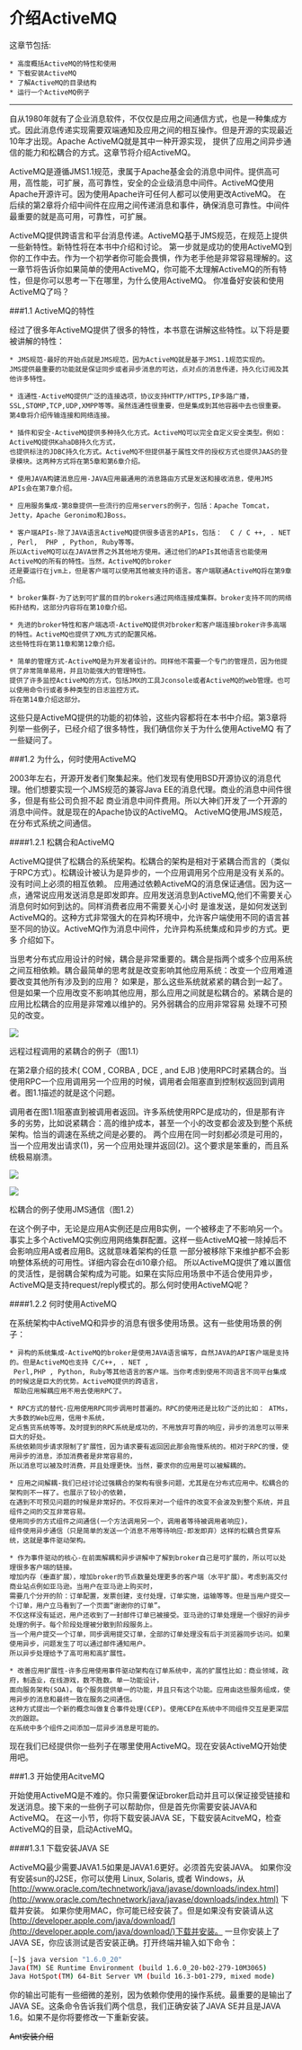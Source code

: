 介绍ActiveMQ
===========================
这章节包括:

    * 高度概括ActiveMQ的特性和使用
    * 下载安装ActiveMQ
    * 了解ActiveMQ的目录结构
    * 运行一个ActiveMQ例子

****

自从1980年就有了企业消息软件，不仅仅是应用之间通信方式，也是一种集成方式。因此消息传递实现需要双端通知及应用之间的相互操作。但是开源的实现最近10年才出现。Apache ActiveMQ就是其中一种开源实现，
提供了应用之间异步通信的能力和松耦合的方式。这章节将介绍ActiveMQ。

ActiveMQ是遵循JMS1.1规范，隶属于Apache基金会的消息中间件。提供高可用，高性能，可扩展，高可靠性，安全的企业级消息中间件。ActiveMQ使用Apache开源许可。因为使用Apache许可任何人都可以使用更改ActiveMQ。
在后续的第2章将介绍中间件在应用之间传递消息和事件，确保消息可靠性。中间件最重要的就是高可用，可靠性，可扩展。

ActiveMQ提供跨语言和平台消息传递。ActiveMQ基于JMS规范，在规范上提供一些新特性。新特性将在本书中介绍和讨论。
第一步就是成功的使用ActiveMQ到你的工作中去。作为一个初学者你可能会畏惧，作为老手他是非常容易理解的。这一章节将告诉你如果简单的使用ActiveMQ，你可能不太理解ActiveMQ的所有特性，但是你可以思考一下在哪里，为什么使用ActiveMQ。
你准备好安装和使用ActiveMQ了吗？

###1.1 ActiveMQ的特性

经过了很多年ActiveMQ提供了很多的特性，本书意在讲解这些特性。以下将是要被讲解的特性：

    * JMS规范-最好的开始点就是JMS规范，因为ActiveMQ就是基于JMS1.1规范实现的。
    JMS提供最重要的功能就是保证同步或者异步消息的可达，点对点的消息传递，持久化订阅及其他许多特性。

    * 连通性-ActiveMQ提供广泛的连接选项，协议支持HTTP/HTTPS,IP多路广播，
    SSL,STOMP,TCP,UDP,XMPP等等。虽然连通性很重要，但是集成到其他容器中去也很重要。
    第4章将介绍传输连接和网络连接。

    * 插件和安全-ActiveMQ提供多种持久化方式。ActiveMQ可以完全自定义安全类型。例如：ActiveMQ提供KahaDB持久化方式，
    也提供标注的JDBC持久化方式。ActiveMQ不但提供基于属性文件的授权方式也提供JAAS的登录模块。这两种方式将在第5章和第6章介绍。

    * 使用JAVA构建消息应用-JAVA应用最通用的消息路由方式是发送和接收消息，使用JMS APIs会在第7章介绍。

    * 应用服务集成-第8章提供一些流行的应用servers的例子，包括：Apache Tomcat，Jetty，Apache Geronimo和JBoss。

    * 客户端APIs-除了JAVA语言ActiveMQ提供很多语言的APIs，包括：  C / C ++, . NET , Perl,  PHP , Python, Ruby等等。
    所以ActiveMQ可以在JAVA世界之外其他地方使用。通过他们的APIs其他语言也能使用ActiveMQ的所有的特性。当然，ActiveMQ的broker
    还是要运行在jvm上，但是客户端可以使用其他被支持的语言。客户端联通ActiveMQ将在第9章介绍。

    * broker集群-为了达到可扩展的目的brokers通过网络连接成集群。broker支持不同的网络拓扑结构，这部分内容将在第10章介绍。

    * 先进的broker特性和客户端选项-ActiveMQ提供对broker和客户端连接broker许多高端的特性。ActiveMQ也提供了XML方式的配置风格。
    这些特性将在第11章和第12章介绍。

    * 简单的管理方式-ActiveMQ是为开发者设计的。同样他不需要一个专门的管理员，因为他提供了非常简单易用，并且功能强大的管理特性。
    提供了许多监控ActiveMQ的方式，包括JMX的工具Jconsole或者ActiveMQ的web管理。也可以使用命令行或者多种类型的日志监控方式。
    将在第14章介绍这部分。

这些只是ActiveMQ提供的功能的初体验，这些内容都将在本书中介绍。第3章将列举一些例子，已经介绍了很多特性，我们确信你关于为什么使用ActiveMQ
有了一些疑问了。

###1.2 为什么，何时使用ActiveMQ

2003年左右，开源开发者们聚集起来。他们发现有使用BSD开源协议的消息代理。他们想要实现一个JMS规范的兼容Java EE的消息代理。商业的消息中间件很多，但是有些公司负担不起
商业消息中间件费用。所以大神们开发了一个开源的消息中间件。就是现在的Apache协议的ActiveMQ。
ActiveMQ使用JMS规范，在分布式系统之间通信。

####1.2.1 松耦合和ActiveMQ

ActiveMQ提供了松耦合的系统架构。松耦合的架构是相对于紧耦合而言的（类似于RPC方式）。松耦设计被认为是异步的，一个应用调用另个应用是没有关系的。没有时间上必须的相互依赖。
应用通过依赖ActiveMQ的消息保证通信。因为这一点，通常说应用发送消息是即发即弃。应用发送消息到ActiveMQ,他们不需要关心消息何时如何到达的。同样消费者应用不需要关心小时
是谁发送，是如何发送到ActiveMQ的。这种方式非常强大的在异构环境中，允许客户端使用不同的语言甚至不同的协议。ActiveMQ作为消息中间件，允许异构系统集成和异步的方式。更多
介绍如下。

当思考分布式应用设计的时候，耦合是非常重要的。耦合是指两个或多个应用系统之间互相依赖。耦合最简单的思考就是改变影响其他应用系统：改变一个应用难道要改变其他所有涉及到的应用？
如果是，那么这些系统就紧紧的耦合到一起了。但是如果一个应用改变不影响其他应用，那么应用之间就是松耦合的。紧耦合是的应用比松耦合的应用是非常难以维护的。另外弱耦合的应用非常容易
处理不可预见的改变。

![](https://github.com/zhaoguangnan/activemq-in-action-translate/blob/master/images/coupled.png)

远程过程调用的紧耦合的例子（图1.1）

在第2章介绍的技术( COM ,  CORBA ,  DCE , and  EJB )使用RPC时紧耦合的。当使用RPC一个应用调用另一个应用的时候，调用者会阻塞直到控制权返回到调用者。图1.1描述的就是这个问题。

调用者在图1.1阻塞直到被调用者返回。许多系统使用RPC是成功的，但是那有许多的劣势，比如说紧耦合：高的维护成本，甚至一个小的改变都会波及到整个系统架构。恰当的调速在系统之间是必要的。
两个应用在同一时刻都必须是可用的，当一个应用发出请求(1)，另一个应用处理并返回(2)。这个要求是笨重的，而且系统极易崩溃。

![](https://github.com/zhaoguangnan/activemq-in-action-translate/blob/master/images/loosely-coupled-recive.png)

![](https://github.com/zhaoguangnan/activemq-in-action-translate/blob/master/images/loosely-coupled-send.png)

松耦合的例子使用JMS通信（图1.2）

在这个例子中，无论是应用A实例还是应用B实例，一个被移走了不影响另一个。事实上多个ActiveMQ实例应用网络集群配置。这样一些ActiveMQ被一除掉后不会影响应用A或者应用B。这就意味着架构的任意
一部分被移除下来维护都不会影响整体系统的可用性。详细内容会在di10章介绍。
所以ActiveMQ提供了难以置信的灵活性，是弱耦合架构成为可能。如果在实际应用场景中不适合使用异步，ActiveMQ是支持request/reply模式的。那么何时使用ActiveMQ呢？

####1.2.2 何时使用ActiveMQ

在系统架构中ActiveMQ和异步的消息有很多使用场景。这有一些使用场景的例子：

    * 异构的系统集成-ActiveMQ的broker是使用JAVA语言编写，自然JAVA的API客户端是支持的。但是ActiveMQ也支持 C/C++, . NET ,
     Perl,PHP , Python, Ruby等其他语言的客户端。当你考虑到使用不同语言不同平台集成的时候这是巨大的优势。ActiveMQ提供的跨语言，
     帮助应用解耦应用不用去使用RPC了。

    * RPC方式的替代-应用使用RPC同步调用时普遍的。RPC的使用还是比较广泛的比如： ATMs，大多数的Web应用，信用卡系统，
    定点售货系统等等。及时提到的RPC系统是成功的，不用放弃可靠的响应，异步的消息可以带来巨大的好处。
    系统依赖同步请求限制了扩展性，因为请求要有返回因此那会拖慢系统的。相对于RPC的慢，使用异步的消息，添加消费者是非常容易的，
    所以消息可以被及时消费，并且处理更快。当然，要求你的应用是可以被解耦的。

    * 应用之间解耦-我们已经讨论过强耦合的架构有很多问题，尤其是在分布式应用中。松耦合的架构则不一样了。也展示了较小的依赖，
    在遇到不可预见问题的时候是非常好的。不仅将来对一个组件的改变不会波及到整个系统，并且组件之间的交互非常容易。
    使用同步的方式组件之间通信(一个方法调用另一个，调用者等待被调用者响应)，
    组件使用异步通信（只是简单的发送一个消息不用等待响应-即发即弃）这样的松耦合贯穿系统，这就是事件驱动架构。

    * 作为事件驱动的核心-在前面解耦和异步讲解中了解到broker自己是可扩展的，所以可以处理很多客户端的链接。
    增加内存（垂直扩展），增加broker的节点数量处理更多的客户端（水平扩展）。考虑到高交付商业站点例如亚马逊。当用户在亚马逊上购买时，
    需要几个分开的阶：订单配置，发票创建，支付处理，订单实施，运输等等。但是当用户提交一个订单，用户立马看到了一个页面“谢谢你的订单”。
    不仅这样没有延迟，用户还收到了一封邮件订单已被接受。亚马逊的订单处理是一个很好的异步处理的例子。每个阶段处理被分散到阶段服务上。
    当一个用户提交一个订单，同步调用提交订单，全部的订单处理没有后于浏览器同步访问。如果使用异步，问题发生了可以通过邮件通知用户。
    所以异步处理给予了高可用和高扩展性。

    * 改善应用扩展性-许多应用使用事件驱动架构在订单系统中，高的扩展性比如：商业领域，政府，制造业，在线游戏，数不胜数。单一功能设计，
    面向服务架构(SOA)。每个服务提供单一的功能，并且只有这个功能。应用由这些服务组成，使用异步的消息和最终一致在服务之间通信。
    这种方式提出一个新的概念叫做复合事件处理(CEP)。使用CEP在系统中不同组件交互是更深层次的跟踪。
    在系统中多个组件之间添加一层异步消息是可能的。

现在我们已经提供你一些列子在哪里使用ActiveMQ。现在安装ActiveMQ开始使用吧。




###1.3 开始使用AcitveMQ

开始使用ActiveMQ是不难的。你只需要保证broker启动并且可以保证接受链接和发送消息。接下来的一些例子可以帮助你，但是首先你需要安装JAVA和ActiveMQ。
在这一小节，你将下载安装JAVA SE，下载安装AcitveMQ，检查ActiveMQ的目录，启动ActiveMQ。

####1.3.1 下载安装JAVA SE

ActiveMQ最少需要JAVA1.5如果是JAVA1.6更好。必须首先安装JAVA。 如果你没有安装sun的J2SE，你可以使用 Linux, Solaris, 或者 Windows，从
[http://www.oracle.com/technetwork/java/javase/downloads/index.html](http://www.oracle.com/technetwork/java/javase/downloads/index.html)
下载并安装。
如果你使用MAC，你可能已经安装了。但是如果没有安装请从这[http://developer.apple.com/java/download/](http://developer.apple.com/java/download/)下载并安装。
一旦你安装上了JAVA SE，你应该测试是否安装正确。打开终端并输入如下命令：

```Bash
[~]$ java version "1.6.0_20"
Java(TM) SE Runtime Environment (build 1.6.0_20-b02-279-10M3065)
Java HotSpot(TM) 64-Bit Server VM (build 16.3-b01-279, mixed mode)
```

你的输出可能有一些细微的差别，因为依赖你使用的操作系统。最重要的是输出了JAVA SE。这条命令告诉我们两个信息，我们正确安装了JAVA SE并且是JAVA 1.6。如果不是你将要修改一下重新安装。

~~Ant安装介绍~~





